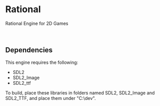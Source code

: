 # Rational
Rational Engine for 2D Games<br/><br/><br/>



## Dependencies
This engine requires the following:
* SDL2
* SDL2_Image
* SDL2_ttf

To build, place these libraries in folders named SDL2, SDL2_Image and SDL2_TTF, and place them under "C:\dev\".


